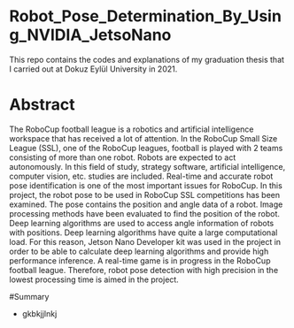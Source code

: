 # Robot_Pose_Determination_By_Using_NVIDIA_JetsoNano
This repo contains the codes and explanations of my graduation thesis that I carried out at Dokuz Eylül University in 2021.

# Abstract

The RoboCup football league is a robotics and artificial intelligence workspace that has received a lot of attention. In the RoboCup Small Size League (SSL), one of the RoboCup 
leagues, football is played with 2 teams consisting of more than one robot. Robots are expected to act autonomously. In this field of study, strategy software, artificial 
intelligence, computer vision, etc. studies are included.
Real-time and accurate robot pose identification is one of the most important issues for RoboCup. In this project, the robot pose to be used in RoboCup SSL competitions has been 
examined. The pose contains the position and angle data of a robot. Image processing methods have been evaluated to find the position of the robot. Deep learning algorithms are 
used to access angle information of robots with positions. Deep learning algorithms have quite a large computational load. For this reason, Jetson Nano Developer kit was used in 
the project in order to be able to calculate deep learning algorithms and provide high performance inference. A real-time game is in progress in the RoboCup football league. 
Therefore, robot pose detection with high precision in the lowest processing time is aimed in the project.

#Summary
- gkbkjjlnkj



